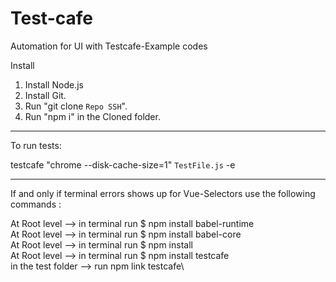 # Test-cafe
Automation for UI with Testcafe-Example codes


Install 
1) Install Node.js
2) Install Git.
3) Run "git clone `Repo SSH`".
4) Run "npm i" in the Cloned folder.


--------------------------------------------------------------------------------------------

To run tests: 

testcafe "chrome --disk-cache-size=1" `TestFile.js` -e

---------------------------------------------------------------------------------------------
If and only if terminal errors shows up for Vue-Selectors use the following commands : 

At Root level --> in terminal run $ npm install babel-runtime\
At Root level --> in terminal run $ npm install babel-core\
At Root level --> in terminal run $ npm install\
At Root level --> in terminal run $ npm install testcafe\
in the test folder --> run npm link testcafe\
